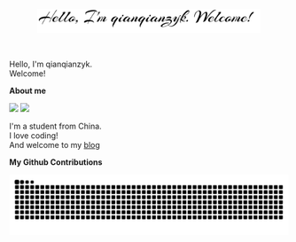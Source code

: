 <p align="center"><a href="https://anuraghazra.github.io"><img width="80%" alt="Hello, I'm qianqianzyk. Welcome!" src="./assets/readme-header.png" /></a></p>

<br />

Hello, I'm qianqianzyk.<br>
Welcome!

**About me**

[![](https://github-readme-stats.vercel.app/api?username=qianqianzyk&show_icons=true&theme=radical)](https://github.com/anuraghazra/github-readme-stats)
![](https://github-readme-stats.vercel.app/api/top-langs/?username=qianqianzyk&layout=compact&hide_border=true&langs_count=10)

I'm a student from China.<br>
I love coding!<br>
And welcome to my [blog](https://blog.qianqianzyk.top/)

**My Github Contributions**

<picture>
  <source media="(prefers-color-scheme: dark)" srcset="https://raw.githubusercontent.com/qianqianzyk/qianqianzyk/output/github-contribution-grid-snake-dark.svg">
  <source media="(prefers-color-scheme: light)" srcset="https://raw.githubusercontent.com/qianqianzyk/qianqianzyk/output/github-contribution-grid-snake.svg">
  <img alt="github contribution grid snake animation" src="https://raw.githubusercontent.com/qianqianzyk/qianqianzyk/output/github-contribution-grid-snake.svg">
</picture>
